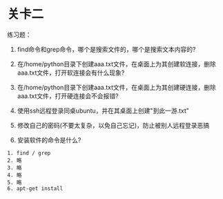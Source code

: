 # 关卡二

练习题：

1. find命令和grep命令，哪个是搜索文件的，哪个是搜索文本内容的?

2. 在/home/python目录下创建aaa.txt文件，在桌面上为其创建软连接，删除aaa.txt文件，打开软连接会有什么现象?

3. 在/home/python目录下创建aaa.txt文件，在桌面上为其创建硬连接，删除aaa.txt文件，打开硬连接会不会报错?

4. 使用ssh远程登录同桌ubuntu，并在其桌面上创建"到此一游.txt"

5. 修改自己的密码\(不要太复杂，以免自己忘记\)，防止被别人远程登录恶搞

6. 安装软件的命令是什么?


```
1. find / grep
2. 略
3. 略
4. 略
5. 略
6. apt-get install


```
  




